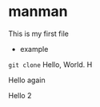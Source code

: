 # manman
 
This is my first file

+ example

```git clone```
Hello, World.
H

Hello again


Hello 2
